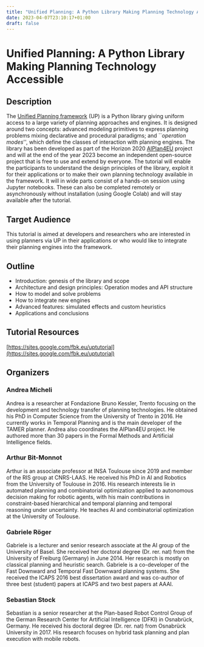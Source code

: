 ```yaml
---
title: "Unified Planning: A Python Library Making Planning Technology Accessible"
date: 2023-04-07T23:10:17+01:00
draft: false
---
```



# Unified Planning: A Python Library Making Planning Technology Accessible


## Description

The [Unified Planning framework](https://github.com/aiplan4eu/unified-planning) (UP) is a Python library giving uniform access to a large variety of planning approaches and engines. It is designed around two concepts: advanced modeling primitives to express planning problems mixing declarative and procedural paradigms; and ``_operation modes_'', which define the classes of interaction with planning engines. The library has been developed as part of the Horizon 2020 [AIPlan4EU](https://www.aiplan4eu-project.eu/) project and will at the end of the year 2023 become an independent open-source project that is free to use and extend by everyone. The tutorial will enable the participants to understand the design principles of the library, exploit it for their applications or to make their own planning technology available in the framework. It will in wide parts consist of a hands-on session using Jupyter notebooks. These can also be completed remotely or asynchronously without installation (using Google Colab) and will stay available after the tutorial.

## Target Audience

This tutorial is aimed at developers and researchers who are interested in using planners via UP in their applications or who would like to integrate their planning engines into the framework.

## Outline

* Introduction: genesis of the library and scope
* Architecture and design principles: Operation modes and API structure
* How to model and solve problems
* How to integrate new engines
* Advanced features: simulated effects and custom heuristics
* Applications and conclusions

## Tutorial Resources

[https://sites.google.com/fbk.eu/uptutorial](https://sites.google.com/fbk.eu/uptutorial)

## Organizers

### Andrea Micheli

Andrea is a researcher at Fondazione Bruno Kessler, Trento focusing on the development and technology transfer of planning technologies. He obtained his PhD in Computer Science from the University of Trento in 2016. He currently works in Temporal Planning and is the main developer of the TAMER planner. Andrea also coordinates the AIPlan4EU project. He authored more than 30 papers in the Formal Methods and Artificial Intelligence fields.

### Arthur Bit-Monnot

Arthur is an associate professor at INSA Toulouse since 2019 and member of the RIS group at CNRS-LAAS. He received his PhD in AI and Robotics from the University of Toulouse in 2016. His research interests lie in automated planning and combinatorial optimization applied to autonomous decision making for robotic agents, with his main contributions in constraint-based hierarchical and temporal planning and temporal reasoning under uncertainty. He teaches AI and combinatorial optimization at the University of Toulouse.

### Gabriele Röger

Gabriele is a lecturer and senior research associate at the AI group of the University of Basel. She received her doctoral degree (Dr. rer. nat) from the University of Freiburg (Germany) in June 2014. Her research is mostly on classical planning and heuristic search. Gabriele is a co-developer of the Fast Downward and Temporal Fast Downward planning systems. She received the ICAPS 2016 best dissertation award and was co-author of three best (student) papers at ICAPS and two best papers at AAAI.

### Sebastian Stock

Sebastian is a senior researcher at the Plan-based Robot Control Group of the German Research Center for Artificial Intelligence (DFKI) in Osnabrück, Germany. He received his doctoral degree (Dr. rer. nat) from Osnabrück University in 2017. His research focuses on hybrid task planning and plan execution with mobile robots.


